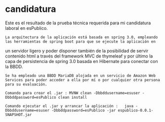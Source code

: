 # candidatura
Este es el resultado de la prueba técnica requerida para mi candidatura laboral en esPublico.

    La arquitectura de la aplicación está basada en spring 3.0, empleando las herramientas de spring boot para que se ejecute la aplicación en
un servidor ligero y poder disponer también de la posibilidad de servir contenido html a través del framework MVC de thymeleaf y por último
la capa de persistencia de spring 3.0 basada en Hibernate para conectar con la BBDD.

    Se ha empleado una BBDD MariaDB alojada en un servicio de Amazon Web Services para poder acceder a ella por mí o por cualquier otra persona para su evaluación.
    
    Comando para crear el .jar : MVNW clean -Dbbddusername=esuser -Dbbddpassword=esPublico clean install
    
    Comando ejecutar el .jar y arrancar la aplicación :   java -Dbbddusername=esuser -Dbbddpassword=esPublico -jar espublico-0.0.1-SNAPSHOT.jar
